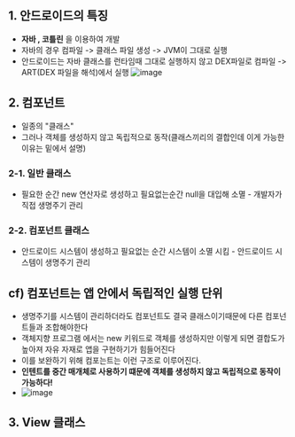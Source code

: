 ## 1. 안드로이드의 특징
+ **자바 , 코틀린** 을 이용하여 개발
+ 자바의 경우 컴파일 -> 클래스 파일 생성 -> JVM이 그대로 실행
+ 안드로이드는 자바 클래스를 런타임때 그대로 실행하지 않고 DEX파일로 컴파일 -> ART(DEX 파일을 해석)에서 실행
 ![image](https://github.com/jjhh1234/Buil_Study/assets/105401500/cf9b3e8e-a565-41de-93c0-854c82f912ef)

## 2. 컴포넌트
+ 일종의 "클래스"
+ 그러나 객체를 생성하지 않고 독립적으로 동작(클래스끼리의 결합인데 이게 가능한 이유는 밑에서 설명)

### 2-1. 일반 클래스
+ 필요한 순간 new 연산자로 생성하고 필요없는순간 null을 대입해 소멸 - 개발자가 직접 생명주기 관리


### 2-2. 컴포넌트 클래스
+ 안드로이드 시스템이 생성하고 필요없는 순간 시스템이 소멸 시킴 - 안드로이드 시스템이 생명주기 관리 

## cf) 컴포넌트는 앱 안에서 독립적인 실행 단위
+ 생명주기를 시스템이 관리하더라도 컴포넌트도 결국 클래스이기때문에 다른 컴포넌트들과 조합해야한다
+ 객체지향 프로그램 에서는 new 키워드로 객체를 생성하지만 이렇게 되면 결합도가 높아져 자유 자재로 앱을 구현하기가 힘들어진다
+ 이를 보완하기 위해 컴포는트는 이런 구조로 이루어진다.
+ **인텐트를 중간 매개체로 사용하기 떄문에 객체를 생성하지 않고 독립적으로 동작이 가능하다!**
+ ![image](https://github.com/jjhh1234/Buil_Study/assets/105401500/d6034c9c-13cd-4e7d-8396-8ad63dba8ef6)





## 3. View 클래스

